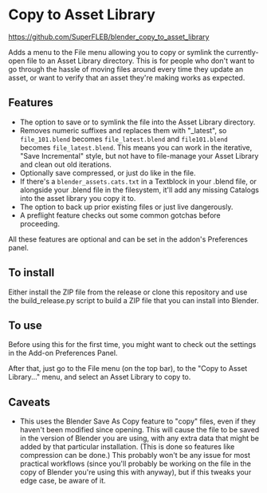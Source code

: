 # Copy to Asset Library

https://github.com/SuperFLEB/blender_copy_to_asset_library

Adds a menu to the File menu allowing you to copy or symlink the currently-open file to an Asset Library directory. This
is for people who don't want to go through the hassle of moving files around every time they update an asset, or want to
verify that an asset they're making works as expected.

## Features

* The option to save or to symlink the file into the Asset Library directory.
* Removes numeric suffixes and replaces them with "_latest", so `file_101.blend` becomes `file_latest.blend` and
  `file101.blend` becomes `file_latest.blend`. This means you can work in the iterative, "Save Incremental" style,
  but not have to file-manage your Asset Library and clean out old iterations.
* Optionally save compressed, or just do like in the file.
* If there's a `blender_assets.cats.txt` in a Textblock in your .blend file, or alongside your .blend file in the
  filesystem, it'll add any missing Catalogs into the asset library you copy it to.
* The option to back up prior existing files or just live dangerously.
* A preflight feature checks out some common gotchas before proceeding.

All these features are optional and can be set in the addon's Preferences panel. 

## To install

Either install the ZIP file from the release or clone this repository and use the
build_release.py script to build a ZIP file that you can install into Blender.

## To use

Before using this for the first time, you might want to check out the settings in the Add-on Preferences Panel.

After that, just go to the File menu (on the top bar), to the "Copy to Asset Library..." menu, and select
an Asset Library to copy to.

## Caveats

* This uses the Blender Save As Copy feature to "copy" files, even if they haven't been modified since opening. This
  will cause the file to be saved in the version of Blender you are using, with any extra data that might be added by
  that particular installation. (This is done so features like compression can be done.) This probably won't be any
  issue for most practical workflows (since you'll probably be working on the file in the copy of Blender you're
  using this with anyway), but if this tweaks your edge case, be aware of it.

